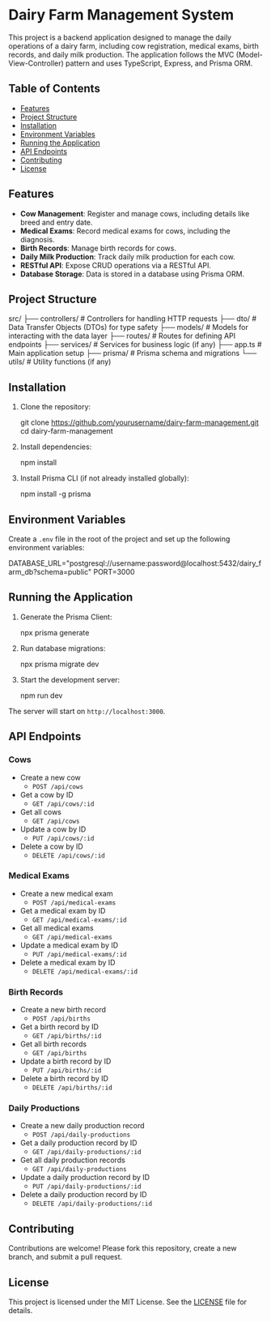 # Dairy Farm Management System

This project is a backend application designed to manage the daily operations of a dairy farm, including cow registration, medical exams, birth records, and daily milk production. The application follows the MVC (Model-View-Controller) pattern and uses TypeScript, Express, and Prisma ORM.

## Table of Contents

- [Features](#features)
- [Project Structure](#project-structure)
- [Installation](#installation)
- [Environment Variables](#environment-variables)
- [Running the Application](#running-the-application)
- [API Endpoints](#api-endpoints)
- [Contributing](#contributing)
- [License](#license)

## Features

- **Cow Management**: Register and manage cows, including details like breed and entry date.
- **Medical Exams**: Record medical exams for cows, including the diagnosis.
- **Birth Records**: Manage birth records for cows.
- **Daily Milk Production**: Track daily milk production for each cow.
- **RESTful API**: Expose CRUD operations via a RESTful API.
- **Database Storage**: Data is stored in a database using Prisma ORM.

## Project Structure


src/
├── controllers/       # Controllers for handling HTTP requests
├── dto/               # Data Transfer Objects (DTOs) for type safety
├── models/            # Models for interacting with the data layer
├── routes/            # Routes for defining API endpoints
├── services/          # Services for business logic (if any)
├── app.ts             # Main application setup
├── prisma/            # Prisma schema and migrations
└── utils/             # Utility functions (if any)


## Installation

1. Clone the repository:

   
     git clone https://github.com/yourusername/dairy-farm-management.git
     cd dairy-farm-management
   

2. Install dependencies:

   
     npm install
   

3. Install Prisma CLI (if not already installed globally):

   
     npm install -g prisma
   

## Environment Variables

Create a `.env` file in the root of the project and set up the following environment variables:


DATABASE_URL="postgresql://username:password@localhost:5432/dairy_farm_db?schema=public"
PORT=3000


## Running the Application

1. Generate the Prisma Client:

   
     npx prisma generate
   

2. Run database migrations:

   
     npx prisma migrate dev
   

3. Start the development server:

   
     npm run dev
   

The server will start on `http://localhost:3000`.

## API Endpoints

### Cows

- Create a new cow
    - `POST /api/cows`
- Get a cow by ID
    - `GET /api/cows/:id`
- Get all cows
    - `GET /api/cows`
- Update a cow by ID
    - `PUT /api/cows/:id`
- Delete a cow by ID
    - `DELETE /api/cows/:id`

### Medical Exams

- Create a new medical exam
    - `POST /api/medical-exams`
- Get a medical exam by ID
    - `GET /api/medical-exams/:id`
- Get all medical exams
    - `GET /api/medical-exams`
- Update a medical exam by ID
    - `PUT /api/medical-exams/:id`
- Delete a medical exam by ID
    - `DELETE /api/medical-exams/:id`

### Birth Records

- Create a new birth record
    - `POST /api/births`
- Get a birth record by ID
    - `GET /api/births/:id`
- Get all birth records
    - `GET /api/births`
- Update a birth record by ID
    - `PUT /api/births/:id`
- Delete a birth record by ID
    - `DELETE /api/births/:id`

### Daily Productions

- Create a new daily production record
    - `POST /api/daily-productions`
- Get a daily production record by ID
    - `GET /api/daily-productions/:id`
- Get all daily production records
    - `GET /api/daily-productions`
- Update a daily production record by ID
    - `PUT /api/daily-productions/:id`
- Delete a daily production record by ID
    - `DELETE /api/daily-productions/:id`

## Contributing

Contributions are welcome! Please fork this repository, create a new branch, and submit a pull request.

## License

This project is licensed under the MIT License. See the [LICENSE](LICENSE) file for details.
